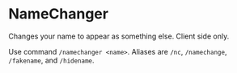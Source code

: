 # NameChanger

Changes your name to appear as something else. Client side only.

Use command `/namechanger <name>`. Aliases are `/nc`, `/namechange`, `/fakename`, and `/hidename`.
